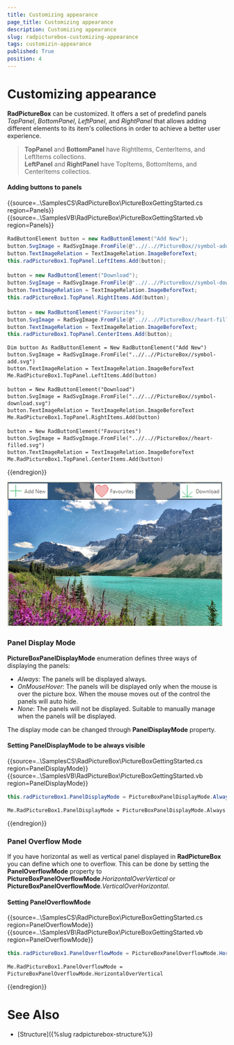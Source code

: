 ```yaml
---
title: Customizing appearance
page_title: Customizing appearance
description: Customizing appearance
slug: radpicturebox-customizing-appearance
tags: customizin-appearance
published: True
position: 4
---
```


# Customizing appearance

**RadPictureBox** can be customized. It offers a set of predefind panels *TopPanel*, *BottomPanel*, *LeftPanel*, and *RightPanel* that allows adding different elements to its item's collections in order to achieve a better user experience. 

> **TopPanel** and **BottomPanel** have RightItems, CenterItems, and LeftItems collections.         
**LeftPanel** and **RightPanel** have TopItems, BottomItems, and CenterItems collectios.
>

#### Adding buttons to panels

{{source=..\SamplesCS\RadPictureBox\PictureBoxGettingStarted.cs region=Panels}} 
{{source=..\SamplesVB\RadPictureBox\PictureBoxGettingStarted.vb region=Panels}} 
````C#
RadButtonElement button = new RadButtonElement("Add New");
button.SvgImage = RadSvgImage.FromFile(@"..//..//PictureBox//symbol-add.svg");
button.TextImageRelation = TextImageRelation.ImageBeforeText;
this.radPictureBox1.TopPanel.LeftItems.Add(button);

button = new RadButtonElement("Download");
button.SvgImage = RadSvgImage.FromFile(@"..//..//PictureBox//symbol-download.svg");
button.TextImageRelation = TextImageRelation.ImageBeforeText;
this.radPictureBox1.TopPanel.RightItems.Add(button);

button = new RadButtonElement("Favourites");
button.SvgImage = RadSvgImage.FromFile(@"..//..//PictureBox//heart-filled.svg");
button.TextImageRelation = TextImageRelation.ImageBeforeText;
this.radPictureBox1.TopPanel.CenterItems.Add(button);

````
````VB.NET
Dim button As RadButtonElement = New RadButtonElement("Add New")
button.SvgImage = RadSvgImage.FromFile("..//..//PictureBox//symbol-add.svg")
button.TextImageRelation = TextImageRelation.ImageBeforeText
Me.RadPictureBox1.TopPanel.LeftItems.Add(button)

button = New RadButtonElement("Download")
button.SvgImage = RadSvgImage.FromFile("..//..//PictureBox//symbol-download.svg")
button.TextImageRelation = TextImageRelation.ImageBeforeText
Me.RadPictureBox1.TopPanel.RightItems.Add(button)

button = New RadButtonElement("Favourites")
button.SvgImage = RadSvgImage.FromFile("..//..//PictureBox//heart-filled.svg")
button.TextImageRelation = TextImageRelation.ImageBeforeText
Me.RadPictureBox1.TopPanel.CenterItems.Add(button)

````

{{endregion}}

![picturebox-getting-started3](images/customizing-appearance001.png)

### Panel Display Mode

**PictureBoxPanelDisplayMode** enumeration defines three ways of displaying the panels: 
- *Always*: The panels will be displayed always.
- *OnMouseHover*: The panels will be displayed only when the mouse is over the picture box. When the mouse moves out of the control the panels will auto hide.
- *None*: The panels will not be displayed. Suitable to manually manage when the panels will be displayed.

The display mode can be changed through **PanelDisplayMode** property.

#### Setting PanelDisplayMode to be always visible

{{source=..\SamplesCS\RadPictureBox\PictureBoxGettingStarted.cs region=PanelDisplayMode}} 
{{source=..\SamplesVB\RadPictureBox\PictureBoxGettingStarted.vb region=PanelDisplayMode}} 
````C#
this.radPictureBox1.PanelDisplayMode = PictureBoxPanelDisplayMode.Always;

````
````VB.NET
Me.RadPictureBox1.PanelDisplayMode = PictureBoxPanelDisplayMode.Always

````

{{endregion}}

### Panel Overflow Mode 

If you have horizontal as well as vertical panel displayed in **RadPictureBox** you can define which one to overflow. This can be done by setting the **PanelOverflowMode** property to **PictureBoxPanelOverflowMode**.*HorizontalOverVertical* or **PictureBoxPanelOverflowMode**.*VerticalOverHorizontal*.

#### Setting PanelOverflowMode

{{source=..\SamplesCS\RadPictureBox\PictureBoxGettingStarted.cs region=PanelOverflowMode}} 
{{source=..\SamplesVB\RadPictureBox\PictureBoxGettingStarted.vb region=PanelOverflowMode}} 
````C#
this.radPictureBox1.PanelOverflowMode = PictureBoxPanelOverflowMode.HorizontalOverVertical;

````
````VB.NET
Me.RadPictureBox1.PanelOverflowMode = PictureBoxPanelOverflowMode.HorizontalOverVertical

````

{{endregion}}


# See Also

* [Structure]({%slug radpicturebox-structure%})
